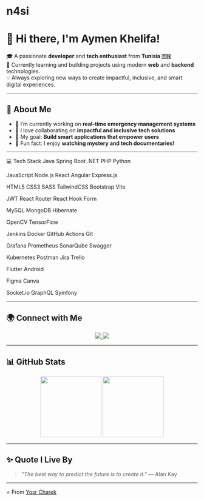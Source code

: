 # n4si
# 👋 Hi there, I'm **Aymen Khelifa**!

🎓 A passionate **developer** and **tech enthusiast** from **Tunisia 🇹🇳**  
🌱 Currently learning and building projects using modern **web** and **backend** technologies.  
💡 Always exploring new ways to create impactful, inclusive, and smart digital experiences.

---

## 🪪 About Me

- 🔭 I’m currently working on **real-time emergency management systems**  
- 🤝 I love collaborating on **impactful and inclusive tech solutions**  
- 🎯 My goal: **Build smart applications that empower users**  
- 🍿 Fun fact: I enjoy **watching mystery and tech documentaries!**

---

💻 Tech Stack
Java Spring Boot .NET PHP Python

JavaScript Node.js React Angular Express.js

HTML5 CSS3 SASS TailwindCSS Bootstrap Vite

JWT React Router React Hook Form

MySQL MongoDB Hibernate

OpenCV TensorFlow

Jenkins Docker GitHub Actions Git

Grafana Prometheus SonarQube Swagger

Kubernetes Postman Jira Trello

Flutter Android

Figma Canva

Socket.io GraphQL Symfony

---

## 🌍 Connect with Me

<p align="center">
  <a href="https://www.linkedin.com/in/aymen-khelifa-543567253/" target="_blank">
    <img src="https://img.shields.io/badge/LinkedIn-0A66C2?style=for-the-badge&logo=linkedin&logoColor=white" />
  </a>
  <a href="mailto:aymenkhelifa01@gmail.com">
    <img src="https://img.shields.io/badge/Email-D14836?style=for-the-badge&logo=gmail&logoColor=white" />
  </a>
</p>

---

## 📊 GitHub Stats

<p align="center">
  <img src="https://github-readme-stats.vercel.app/api?username=aymenkhelifa&show_icons=true&theme=radical" height="160"/>
  <img src="https://github-readme-stats.vercel.app/api/top-langs/?username=aymenkhelifa&layout=compact&theme=radical" height="160"/>
</p>

---

## ✨ Quote I Live By

> *"The best way to predict the future is to create it."* — Alan Kay  

---

⭐️ From [Yosr Charek](https://github.com/aymen-khelifa)
